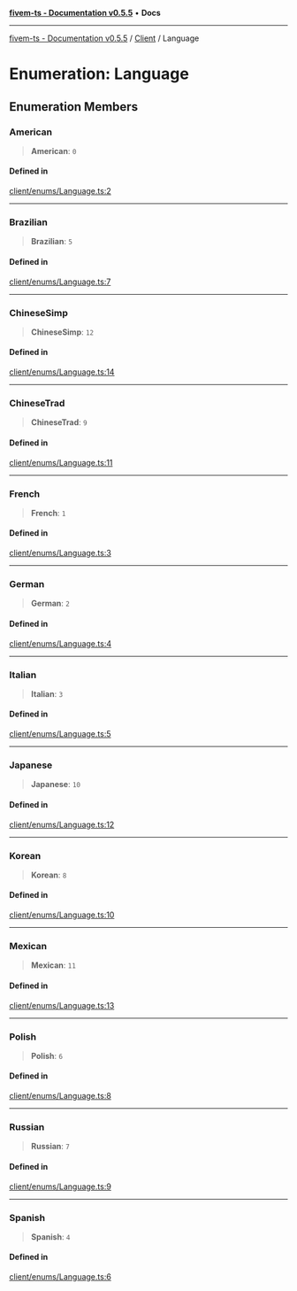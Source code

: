[**fivem-ts - Documentation v0.5.5**](../../../README.md) • **Docs**

***

[fivem-ts - Documentation v0.5.5](../../../README.md) / [Client](../README.md) / Language

# Enumeration: Language

## Enumeration Members

### American

> **American**: `0`

#### Defined in

[client/enums/Language.ts:2](https://github.com/Purpose-Dev/fivem-ts/blob/main/src/client/enums/Language.ts#L2)

***

### Brazilian

> **Brazilian**: `5`

#### Defined in

[client/enums/Language.ts:7](https://github.com/Purpose-Dev/fivem-ts/blob/main/src/client/enums/Language.ts#L7)

***

### ChineseSimp

> **ChineseSimp**: `12`

#### Defined in

[client/enums/Language.ts:14](https://github.com/Purpose-Dev/fivem-ts/blob/main/src/client/enums/Language.ts#L14)

***

### ChineseTrad

> **ChineseTrad**: `9`

#### Defined in

[client/enums/Language.ts:11](https://github.com/Purpose-Dev/fivem-ts/blob/main/src/client/enums/Language.ts#L11)

***

### French

> **French**: `1`

#### Defined in

[client/enums/Language.ts:3](https://github.com/Purpose-Dev/fivem-ts/blob/main/src/client/enums/Language.ts#L3)

***

### German

> **German**: `2`

#### Defined in

[client/enums/Language.ts:4](https://github.com/Purpose-Dev/fivem-ts/blob/main/src/client/enums/Language.ts#L4)

***

### Italian

> **Italian**: `3`

#### Defined in

[client/enums/Language.ts:5](https://github.com/Purpose-Dev/fivem-ts/blob/main/src/client/enums/Language.ts#L5)

***

### Japanese

> **Japanese**: `10`

#### Defined in

[client/enums/Language.ts:12](https://github.com/Purpose-Dev/fivem-ts/blob/main/src/client/enums/Language.ts#L12)

***

### Korean

> **Korean**: `8`

#### Defined in

[client/enums/Language.ts:10](https://github.com/Purpose-Dev/fivem-ts/blob/main/src/client/enums/Language.ts#L10)

***

### Mexican

> **Mexican**: `11`

#### Defined in

[client/enums/Language.ts:13](https://github.com/Purpose-Dev/fivem-ts/blob/main/src/client/enums/Language.ts#L13)

***

### Polish

> **Polish**: `6`

#### Defined in

[client/enums/Language.ts:8](https://github.com/Purpose-Dev/fivem-ts/blob/main/src/client/enums/Language.ts#L8)

***

### Russian

> **Russian**: `7`

#### Defined in

[client/enums/Language.ts:9](https://github.com/Purpose-Dev/fivem-ts/blob/main/src/client/enums/Language.ts#L9)

***

### Spanish

> **Spanish**: `4`

#### Defined in

[client/enums/Language.ts:6](https://github.com/Purpose-Dev/fivem-ts/blob/main/src/client/enums/Language.ts#L6)
